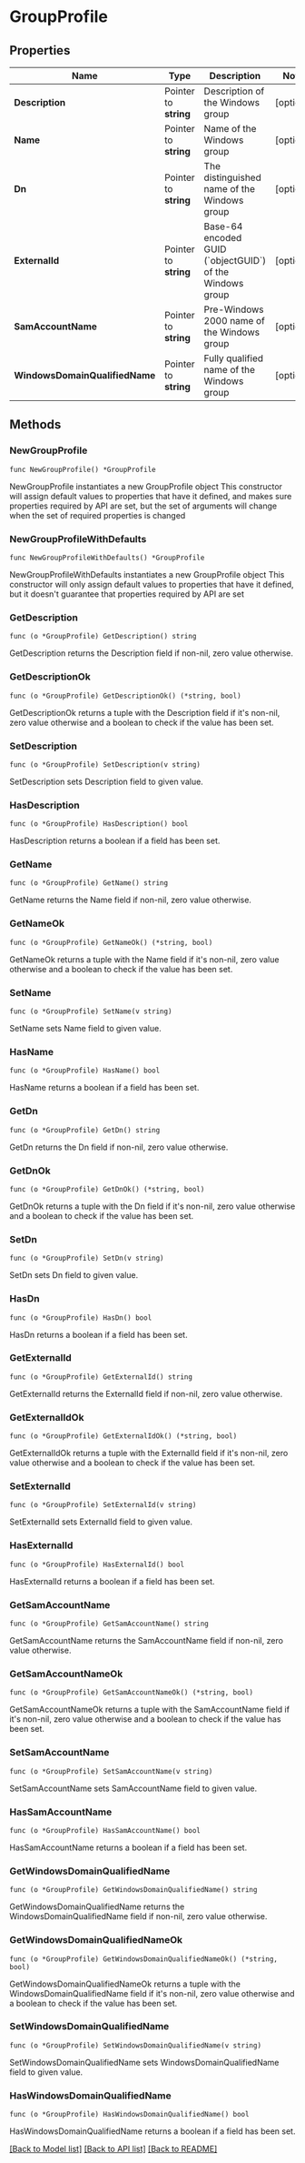 # GroupProfile

## Properties

Name | Type | Description | Notes
------------ | ------------- | ------------- | -------------
**Description** | Pointer to **string** | Description of the Windows group | [optional] 
**Name** | Pointer to **string** | Name of the Windows group | [optional] 
**Dn** | Pointer to **string** | The distinguished name of the Windows group | [optional] 
**ExternalId** | Pointer to **string** | Base-64 encoded GUID (&#x60;objectGUID&#x60;) of the Windows group | [optional] 
**SamAccountName** | Pointer to **string** | Pre-Windows 2000 name of the Windows group | [optional] 
**WindowsDomainQualifiedName** | Pointer to **string** | Fully qualified name of the Windows group | [optional] 

## Methods

### NewGroupProfile

`func NewGroupProfile() *GroupProfile`

NewGroupProfile instantiates a new GroupProfile object
This constructor will assign default values to properties that have it defined,
and makes sure properties required by API are set, but the set of arguments
will change when the set of required properties is changed

### NewGroupProfileWithDefaults

`func NewGroupProfileWithDefaults() *GroupProfile`

NewGroupProfileWithDefaults instantiates a new GroupProfile object
This constructor will only assign default values to properties that have it defined,
but it doesn't guarantee that properties required by API are set

### GetDescription

`func (o *GroupProfile) GetDescription() string`

GetDescription returns the Description field if non-nil, zero value otherwise.

### GetDescriptionOk

`func (o *GroupProfile) GetDescriptionOk() (*string, bool)`

GetDescriptionOk returns a tuple with the Description field if it's non-nil, zero value otherwise
and a boolean to check if the value has been set.

### SetDescription

`func (o *GroupProfile) SetDescription(v string)`

SetDescription sets Description field to given value.

### HasDescription

`func (o *GroupProfile) HasDescription() bool`

HasDescription returns a boolean if a field has been set.

### GetName

`func (o *GroupProfile) GetName() string`

GetName returns the Name field if non-nil, zero value otherwise.

### GetNameOk

`func (o *GroupProfile) GetNameOk() (*string, bool)`

GetNameOk returns a tuple with the Name field if it's non-nil, zero value otherwise
and a boolean to check if the value has been set.

### SetName

`func (o *GroupProfile) SetName(v string)`

SetName sets Name field to given value.

### HasName

`func (o *GroupProfile) HasName() bool`

HasName returns a boolean if a field has been set.

### GetDn

`func (o *GroupProfile) GetDn() string`

GetDn returns the Dn field if non-nil, zero value otherwise.

### GetDnOk

`func (o *GroupProfile) GetDnOk() (*string, bool)`

GetDnOk returns a tuple with the Dn field if it's non-nil, zero value otherwise
and a boolean to check if the value has been set.

### SetDn

`func (o *GroupProfile) SetDn(v string)`

SetDn sets Dn field to given value.

### HasDn

`func (o *GroupProfile) HasDn() bool`

HasDn returns a boolean if a field has been set.

### GetExternalId

`func (o *GroupProfile) GetExternalId() string`

GetExternalId returns the ExternalId field if non-nil, zero value otherwise.

### GetExternalIdOk

`func (o *GroupProfile) GetExternalIdOk() (*string, bool)`

GetExternalIdOk returns a tuple with the ExternalId field if it's non-nil, zero value otherwise
and a boolean to check if the value has been set.

### SetExternalId

`func (o *GroupProfile) SetExternalId(v string)`

SetExternalId sets ExternalId field to given value.

### HasExternalId

`func (o *GroupProfile) HasExternalId() bool`

HasExternalId returns a boolean if a field has been set.

### GetSamAccountName

`func (o *GroupProfile) GetSamAccountName() string`

GetSamAccountName returns the SamAccountName field if non-nil, zero value otherwise.

### GetSamAccountNameOk

`func (o *GroupProfile) GetSamAccountNameOk() (*string, bool)`

GetSamAccountNameOk returns a tuple with the SamAccountName field if it's non-nil, zero value otherwise
and a boolean to check if the value has been set.

### SetSamAccountName

`func (o *GroupProfile) SetSamAccountName(v string)`

SetSamAccountName sets SamAccountName field to given value.

### HasSamAccountName

`func (o *GroupProfile) HasSamAccountName() bool`

HasSamAccountName returns a boolean if a field has been set.

### GetWindowsDomainQualifiedName

`func (o *GroupProfile) GetWindowsDomainQualifiedName() string`

GetWindowsDomainQualifiedName returns the WindowsDomainQualifiedName field if non-nil, zero value otherwise.

### GetWindowsDomainQualifiedNameOk

`func (o *GroupProfile) GetWindowsDomainQualifiedNameOk() (*string, bool)`

GetWindowsDomainQualifiedNameOk returns a tuple with the WindowsDomainQualifiedName field if it's non-nil, zero value otherwise
and a boolean to check if the value has been set.

### SetWindowsDomainQualifiedName

`func (o *GroupProfile) SetWindowsDomainQualifiedName(v string)`

SetWindowsDomainQualifiedName sets WindowsDomainQualifiedName field to given value.

### HasWindowsDomainQualifiedName

`func (o *GroupProfile) HasWindowsDomainQualifiedName() bool`

HasWindowsDomainQualifiedName returns a boolean if a field has been set.


[[Back to Model list]](../README.md#documentation-for-models) [[Back to API list]](../README.md#documentation-for-api-endpoints) [[Back to README]](../README.md)


